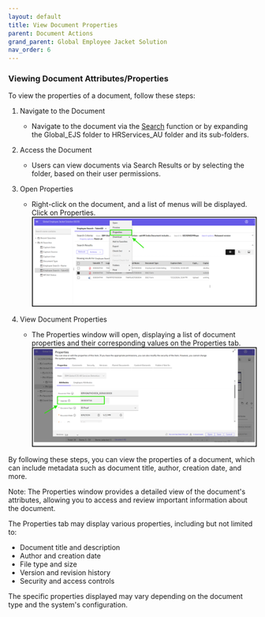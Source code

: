 ```yaml
---
layout: default
title: View Document Properties
parent: Document Actions
grand_parent: Global Employee Jacket Solution
nav_order: 6
---
```


### Viewing Document Attributes/Properties

To view the properties of a document, follow these steps:

1. Navigate to the Document
   - Navigate to the document via the [Search](https://pages.github.ibm.com/Global-EJS/GEJS-Australia-EDM-User-Manual/docs/DocumentSearch/DocumentSearch.html) function or by expanding the Global_EJS folder to HRServices_AU folder and its sub-folders.

2. Access the Document
   - Users can view documents via Search Results or by selecting the folder, based on their user permissions.

3. Open Properties
   - Right-click on the document, and a list of menus will be displayed. Click on Properties.
   ![image](assets/images/vda1.png)

4. View Document Properties
   - The Properties window will open, displaying a list of document properties and their corresponding values on the Properties tab.
   ![image](assets/images/vda2.png)

By following these steps, you can view the properties of a document, which can include metadata such as document title, author, creation date, and more.

Note: The Properties window provides a detailed view of the document's attributes, allowing you to access and review important information about the document.

The Properties tab may display various properties, including but not limited to:

- Document title and description
- Author and creation date
- File type and size
- Version and revision history
- Security and access controls

The specific properties displayed may vary depending on the document type and the system's configuration.